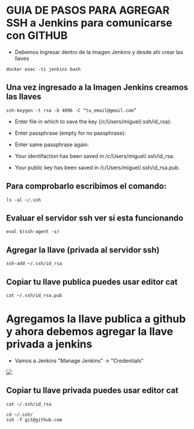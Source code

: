 # GUIA DE PASOS PARA AGREGAR SSH a Jenkins para comunicarse con GITHUB

- Debemos Ingresar dentro de la imagen Jenkins y desde ahi crear las llaves

```shell
docker exec -ti jenkins bash
```

## Una vez ingresado a la Imagen Jenkins creamos las llaves

```shell
ssh-keygen -t rsa -b 4096 -C “tu_email@gmail.com”
```

- Enter file in which to save the key (/c/Users/miguel/.ssh/id_rsa):
- Enter passphrase (empty for no passphrase):
- Enter same passphrase again:

- Your identifaction has been saved in /c/Users/miguel/.ssh/id_rsa.
- Your public key has been saved in /c/Users/miguel/.ssh/id_rsa.pub.


## Para comprobarlo escribimos el comando:

```shell
ls -al ~/.ssh
```
## Evaluar el servidor ssh ver si esta funcionando

```shell
eval $(ssh-agent -s)
```

## Agregar la llave (privada al servidor ssh)

```shell
ssh-add ~/.ssh/id_rsa
```
## Copiar tu llave publica puedes usar editor cat

```shell
cat ~/.ssh/id_rsa.pub
```




# Agregamos la llave publica a github y ahora debemos agregar la llave privada a jenkins

- Vamos a Jenkins "Manage Jenkins" -> "Credentials"

<img src="../images/imagen1.png" />

## Copiar tu llave privada puedes usar editor cat

```shell
cat ~/.ssh/id_rsa
```
```shell
cd ~/.ssh/
ssh -T git@github.com

```
